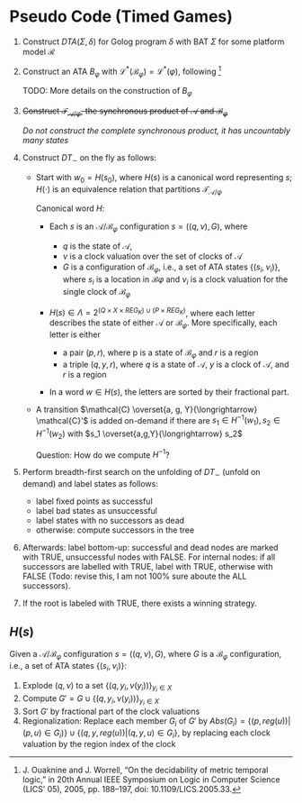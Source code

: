 # Pseudo Code (Timed Games)

1. Construct $\mathit{DTA}(\Sigma, \delta)$ for Golog program $\delta$ with BAT $\Sigma$ for some platform model $\mathcal{R}$
1. Construct an ATA $B_\varphi$ with $\mathcal{L}^*(\mathcal{B}_\varphi) = \mathcal{L}^*(\varphi)$, following [^OW2005]

   TODO: More details on the construction of $B_\varphi$

1. ~~Construct $\mathcal{T}_{\mathcal{A}/\varphi}$, the synchronous product of $\mathcal{A}$ and $\mathcal{B}_\varphi$~~

   _Do not construct the complete synchronous product, it has uncountably many states_
1. Construct $DT_\sim$ on the fly as follows:
   * Start with $w_0 = H(s_0)$, where $H(s)$ is a canonical word representing $s$; $H(\cdot)$ is an equivalence relation that partitions $\mathcal{T}_{\mathcal{A}/\varphi}$

     Canonical word $H$:
     * Each $s$ is an $\mathcal{A}/\mathcal{B}_\varphi$ configuration $s = ((q, \nu), G)$, where
       * $q$ is the state of $\mathcal{A}$,
       * $\nu$ is a clock valuation over the set of clocks of $\mathcal{A}$
       * $G$ is a configuration of $\mathcal{B}_\varphi$, i.e., a set of ATA states $\{ (s_i, \nu_i) \}$, where $s_i$ is a location in $\mathcal{B}\varphi$ and $\nu_i$ is a clock valuation for the single clock of $\mathcal{B}_\varphi$
     * $H(s) \in \Lambda = 2^{(Q \times X \times \mathit{REG}_K) \cup (P \times
       \mathit{REG}_K)}$, where each letter describes the state of either
       $\mathcal{A}$ or $\mathcal{B}_\varphi$.
       More specifically, each letter is either
       * a pair $(p, r)$,  where p is a state of $\mathcal{B}_\varphi$ and $r$ is a region
       * a triple $(q, y, r)$, where $q$ is a state of $\mathcal{A}$, $y$ is a clock of $\mathcal{A}$, and $r$ is a region

     *  In a word $w \in H(s)$, the letters are sorted by their fractional part.
   * A transition $\mathcal{C} \overset{a, g, Y}{\longrightarrow} \mathcal{C}'$
     is added on-demand if there are $s_1 \in H^{-1} (w_1), s_2 \in H^{-1} (w_2)$ with $s_1 \overset{a,g,Y}{\longrightarrow} s_2$

     Question: How do we compute $H^{-1}$?

1. Perform breadth-first search on the unfolding of $DT_\sim$ (unfold on demand) and label states as follows:
    * label fixed points as successful
    * label bad states as unsuccessful
    * label states with no successors as dead
    * otherwise: compute successors in the tree
1. Afterwards: label bottom-up: successful and dead nodes are marked with TRUE, unsuccessful nodes with FALSE. For internal nodes: if all successors are labelled with TRUE, label with TRUE, otherwise with FALSE (Todo: revise this, I am not 100% sure aboute the ALL successors).
1. If the root is labeled with TRUE, there exists a winning strategy.

## $H(s)$

Given a $\mathcal{A}/\mathcal{B}_\varphi$ configuration $s = ((q, \nu), G)$,
where $G$ is a $\mathcal{B}_\varphi$ configuration, i.e., a set of ATA states
$\{ (s_i, \nu_i) \}$:

1. Explode $(q, \nu)$ to a set $\{(q, y_i, \nu(y_i))\}_{y_i \in X}$
2. Compute $G' = G \cup \{(q, y_i, \nu(y_i))\}_{y_i \in X}$
3. Sort $G'$ by fractional part of the clock valuations
4. Regionalization: Replace each member $G_i$ of $G'$ by $Abs(G_i) = \{ (p, \mathit{reg}(u)) | (p, u) \in G_i) \} \cup \{ (q, y, \mathit{reg}(u)) | (q, y, u) \in G_i \}$, by replacing each clock valuation by the region index of the clock

[^OW2005]: J. Ouaknine and J. Worrell, “On the decidability of metric temporal logic,” in 20th Annual IEEE Symposium on Logic in Computer Science (LICS’ 05), 2005, pp. 188–197, doi: 10.1109/LICS.2005.33.
